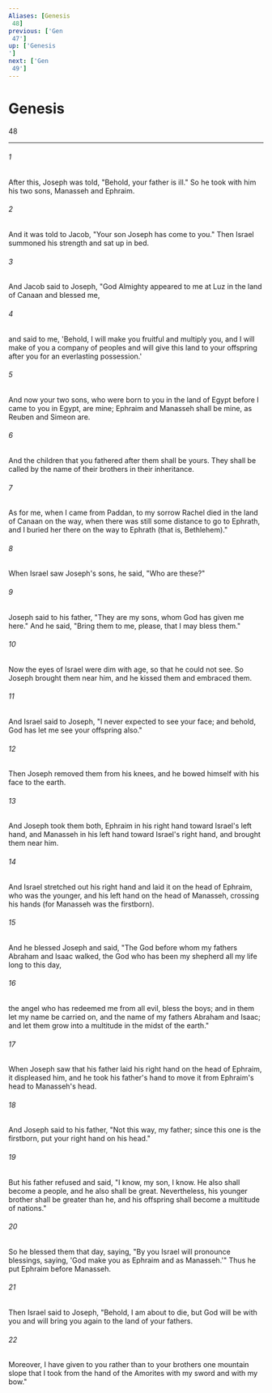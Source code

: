```yaml
---
Aliases: [Genesis 48]
previous: ['Gen 47']
up: ['Genesis']
next: ['Gen 49']
---
```

# Genesis 48

***
 

###### 1 
After this, Joseph was told, "Behold, your father is ill." So he took with him his two sons, Manasseh and Ephraim.  

###### 2 
And it was told to Jacob, "Your son Joseph has come to you." Then Israel summoned his strength and sat up in bed.  

###### 3 
And Jacob said to Joseph, "God Almighty appeared to me at Luz in the land of Canaan and blessed me,  

###### 4 
and said to me, 'Behold, I will make you fruitful and multiply you, and I will make of you a company of peoples and will give this land to your offspring after you for an everlasting possession.'  

###### 5 
And now your two sons, who were born to you in the land of Egypt before I came to you in Egypt, are mine; Ephraim and Manasseh shall be mine, as Reuben and Simeon are.  

###### 6 
And the children that you fathered after them shall be yours. They shall be called by the name of their brothers in their inheritance.  

###### 7 
As for me, when I came from Paddan, to my sorrow Rachel died in the land of Canaan on the way, when there was still some distance to go to Ephrath, and I buried her there on the way to Ephrath (that is, Bethlehem)."  

###### 8 
When Israel saw Joseph's sons, he said, "Who are these?"  

###### 9 
Joseph said to his father, "They are my sons, whom God has given me here." And he said, "Bring them to me, please, that I may bless them."  

###### 10 
Now the eyes of Israel were dim with age, so that he could not see. So Joseph brought them near him, and he kissed them and embraced them.  

###### 11 
And Israel said to Joseph, "I never expected to see your face; and behold, God has let me see your offspring also."  

###### 12 
Then Joseph removed them from his knees, and he bowed himself with his face to the earth.  

###### 13 
And Joseph took them both, Ephraim in his right hand toward Israel's left hand, and Manasseh in his left hand toward Israel's right hand, and brought them near him.  

###### 14 
And Israel stretched out his right hand and laid it on the head of Ephraim, who was the younger, and his left hand on the head of Manasseh, crossing his hands (for Manasseh was the firstborn).  

###### 15 
And he blessed Joseph and said, "The God before whom my fathers Abraham and Isaac walked,  the God who has been my shepherd all my life long to this day,   

###### 16 
the angel who has redeemed me from all evil, bless the boys;  and in them let my name be carried on, and the name of my fathers Abraham and Isaac;  and let them grow into a multitude in the midst of the earth."  

###### 17 
When Joseph saw that his father laid his right hand on the head of Ephraim, it displeased him, and he took his father's hand to move it from Ephraim's head to Manasseh's head.  

###### 18 
And Joseph said to his father, "Not this way, my father; since this one is the firstborn, put your right hand on his head."  

###### 19 
But his father refused and said, "I know, my son, I know. He also shall become a people, and he also shall be great. Nevertheless, his younger brother shall be greater than he, and his offspring shall become a multitude of nations."  

###### 20 
So he blessed them that day, saying, "By you Israel will pronounce blessings, saying,  'God make you as Ephraim and as Manasseh.'" Thus he put Ephraim before Manasseh.  

###### 21 
Then Israel said to Joseph, "Behold, I am about to die, but God will be with you and will bring you again to the land of your fathers.  

###### 22 
Moreover, I have given to you rather than to your brothers one mountain slope that I took from the hand of the Amorites with my sword and with my bow."
